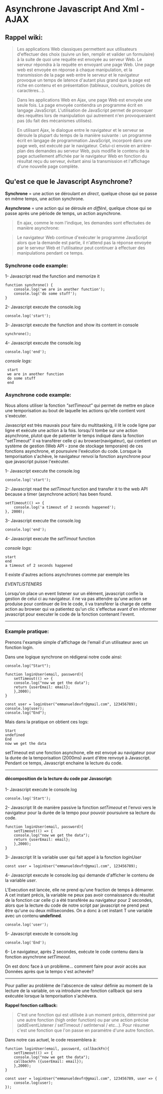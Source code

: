 # Asynchrone Javascript And Xml - AJAX

## Rappel wiki:

> Les applications Web classiques permettent aux utilisateurs d'effectuer des choix (suivre un lien, remplir et valider un formulaire) à la suite de quoi une requête est envoyée au serveur Web. Le serveur répondra à la requête en envoyant une page Web. Une page web est envoyée en réponse à chaque manipulation, et la transmission de la page web entre le serveur et le navigateur provoque un temps de latence d'autant plus grand que la page est riche en contenu et en présentation (tableaux, couleurs, polices de caractères…).

> Dans les applications Web en Ajax, une page Web est envoyée une seule fois. La page envoyée contiendra un programme écrit en langage JavaScript. L'utilisation de JavaScript permet de provoquer des requêtes lors de manipulation qui autrement n'en provoqueraient pas (du fait des mécanismes utilisés).

> En utilisant Ajax, le dialogue entre le navigateur et le serveur se déroule la plupart du temps de la manière suivante : un programme écrit en langage de programmation JavaScript, incorporé dans une page web, est exécuté par le navigateur. Celui-ci envoie en arrière-plan des demandes au serveur Web, puis modifie le contenu de la page actuellement affichée par le navigateur Web en fonction du résultat reçu du serveur, évitant ainsi la transmission et l'affichage d'une nouvelle page complète.

## Qu'est ce que le Javascript Asynchrone?

**Synchrone** = une action se déroulant _en direct_, quelque chose qui se passe en même temps, une action synchrone.

**Asynchrone** = une action qui se déroule _en différé_, quelque chose qui se passe après une période de temps, un action asynchrone.

> En ajax, comme le nom l'indique, les demandes sont effectuées de manière asynchrone:

> Le navigateur Web continue d'exécuter le programme JavaScript alors que la demande est partie, il n'attend pas la réponse envoyée par le serveur Web et l'utilisateur peut continuer à effectuer des manipulations pendant ce temps.

### Synchrone code example:

1- Javascript read the function and memorize it

    function synchrone() {
        console.log('we are in another function');
        console.log('do some stuff');
    }

2- Javascript execute the console.log

    console.log('start');

3- Javascript execute the function and show its content in console

    synchrone();

4- Javascript execute the console.log

    console.log('end');

_console logs:_

     start
     we are in another function
     do some stuff
     end

### Asynchrone code example:

Nous allons utiliser la fonction _"setTimeout"_ qui permet de mettre en place une temporisation au bout de laquelle les actions qu'elle contient vont s'exécuter.

Javascript est très mauvais pour faire du multitasking, il lit le code ligne par ligne et exécute une action à la fois. lorsqu'il tombe sur une action asynchrone, plutot que de patienter le temps indiqué dans la fonction "setTimeout" il va transférer celle çi au browser(navigateur), qui contient un système de gestion (Web API - zone de stockage temporaire) de ces fonctions asynchrone, et poursuivre l'exécution du code. Lorsque la temporisation s'achève, le navigateur renvoi la fonction asynchrone pour que javascript puisse l'exécuter.

1- Javascript execute the console.log

    console.log('start');

2- Javascript read the _setTimout_ function and transfer it to the web API because a timer (asynchrone action) has been found.

    setTimeout(() => {
        console.log('a timeout of 2 seconds happened');
    }, 2000);

3- Javascript execute the console.log

    console.log('end');

4- Javascript execute the _setTimout_ function

_console logs:_

    start
    end
    a timeout of 2 seconds happened

Il existe d'autres actions asynchrones comme par exemple les

_EVENTLISTENERS_

Lorsqu'on place un event listener sur un élément, javascript confie la gestion de celui ci au navigateur. il ne va pas attendre qu'une action se produise pour continuer de lire le code, il va transférer la charge de cette action au browser qui va patientez qu'un clic s'effectue avant d'en informer javascript pour executer le code de la fonction contenant l'event.

---

### Example pratique:

Prenons l'example simple d'affichage de l'email d'un utilisateur avec un fonction login.

Dans une logique synchrone on rédigerai notre code ainsi:

    console.log("Start");

    function loginUser(email, password){
        setTimeout(() => {
        console.log("now we get the data");
        return {userEmail: email};
        },2000);
    }

    const user = loginUser("emmanueldevfr@gmail.com", 123456789);
    console.log(user);
    console.log("End");

Mais dans la pratique on obtient ces logs:

    Start
    undefined
    End
    now we get the data

setTimeout est une fonction asynchone, elle est envoyé au navigateur pour la durée de la temporisation (2000ms) avant d'être renvoyé à Javascript. Pendant ce temps, Javascript enchaine la lecture du code.

---

#### décomposition de la lecture du code par Javascript:

1- Javascript execute le console.log

    console.log('Start');

2- Javascript lit de manière passive la fonction _setTimeout_ et l'envoi vers le navigateur pour la durée de la tempo pour pouvoir poursuivre sa lecture du code.

    function loginUser(email, password){
        setTimeout(() => {
        console.log("now we get the data");
        return {userEmail: email};
        },2000);
    }

3- Javascript lit la variable user qui fait appel à la fonction _loginUser_

    const user = loginUser("emmanueldevfr@gmail.com", 123456789);

4- Javascript execute le console.log qui demande d'afficher le contenu de la variable _user_.

L'Execution est lancée, elle ne prend qu'une fraction de temps à démarrer.
A cet instant précis, la variable ne peux pas avoir connaissance du résultat de la fonction car celle çi a été transférée au navigateur pour 2 secondes, alors que la lecture du code de notre script par javascript ne prend peut être qu'une ou deux millisecondes. On a donc à cet instant T une variable avec un contenu **undefined**.

    console.log('user');

5- Javascript execute le console.log

    console.log('End');

6- Le navigateur, après 2 secondes, exécute le code contenu dans la fonction asynchrone _setTimeout_.

On est donc face à un problème... comment faire pour avoir accès aux Données après que la tempo s'est achevée?

---

Pour pallier au problème de l'abscence de valeur définie au moment de la lecture de la variable, on va introduire une fonction callback qui sera exécutée lorsque la temporisation s'achèvera.

**Rappel fonction callback:**

> C'est une fonction qui est utilisée à un moment précis,
> déterminé par une autre fonction (high order function)
> ou par une action précise (addEventListener / setTimeout / setInterval / etc...).
> Pour résumer c'est une fonction que l'on passe en paramètre d'une autre fonction.

Dans notre cas actuel, le code ressemblera à:

    function loginUser(email, password, callbackFn){
        setTimeout(() => {
        console.log("now we get the data");
        callbackFn ({userEmail: email});
        },2000);
    }

    const user = loginUser("emmanueldevfr@gmail.com", 123456789, user => {
        console.log(user);
    });

